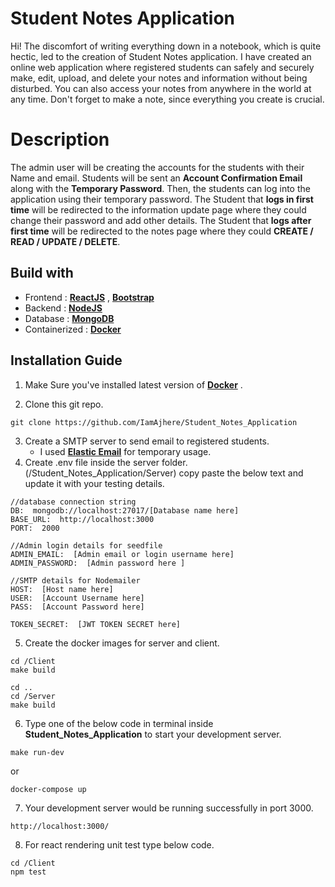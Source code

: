 # Student Notes Application

Hi! The discomfort of writing everything down in a notebook, which is quite hectic, led to the creation of Student Notes application. I have created an online web application where registered students can safely and securely make, edit, upload, and delete your notes and information without being disturbed. You can also access your notes from anywhere in the world at any time. Don't forget to make a note, since everything you create is crucial.

# Description

The admin user will be creating the accounts for the students with their Name and email. Students will be sent an **Account Confirmation Email** along with the **Temporary Password**. Then, the students can log into the application using their temporary password. The Student that **logs in first time** will be redirected to the information update page where they could change their password and add other details. The Student that **logs after first time** will be redirected to the notes page where they could **CREATE / READ / UPDATE / DELETE**.

## Build with

- Frontend : **[ReactJS](https://reactjs.org/)** , **[Bootstrap](https://getbootstrap.com/)**
- Backend : **[NodeJS](https://nodejs.org/en/)**
- Database : **[MongoDB](https://www.mongodb.com/)**
- Containerized : **[Docker](https://www.docker.com/)**

## Installation Guide

1. Make Sure you've installed latest version of **[Docker](https://www.docker.com/products/docker-desktop/)** .

2. Clone this git repo.

```
git clone https://github.com/IamAjhere/Student_Notes_Application
```

3. Create a SMTP server to send email to registered students.
   - I used **[Elastic Email](https://elasticemail.com/)** for temporary usage.
4. Create .env file inside the server folder. (/Student_Notes_Application/Server)
   copy paste the below text and update it with your testing details.

```
//database connection string
DB:  mongodb://localhost:27017/[Database name here]
BASE_URL:  http://localhost:3000
PORT:  2000

//Admin login details for seedfile
ADMIN_EMAIL:  [Admin email or login username here]
ADMIN_PASSWORD:  [Admin password here ]

//SMTP details for Nodemailer
HOST:  [Host name here]
USER:  [Account Username here]
PASS:  [Account Password here]

TOKEN_SECRET:  [JWT TOKEN SECRET here]
```

5. Create the docker images for server and client.

```
cd /Client
make build

cd ..
cd /Server
make build

```

6. Type one of the below code in terminal inside **Student_Notes_Application** to start your development server.

```
make run-dev
```

or

```
docker-compose up
```

7. Your development server would be running successfully in port 3000.

```
http://localhost:3000/
```

8. For react rendering unit test type below code.

```
cd /Client
npm test
```
